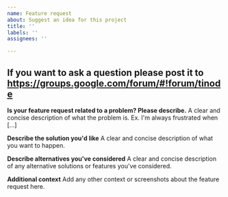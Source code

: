 ```yaml
---
name: Feature request
about: Suggest an idea for this project
title: ''
labels: ''
assignees: ''

---
```


If you want to ask a question please post it to https://groups.google.com/forum/#!forum/tinode
---

**Is your feature request related to a problem? Please describe.**
A clear and concise description of what the problem is. Ex. I'm always frustrated when [...]

**Describe the solution you'd like**
A clear and concise description of what you want to happen.

**Describe alternatives you've considered**
A clear and concise description of any alternative solutions or features you've considered.

**Additional context**
Add any other context or screenshots about the feature request here.
